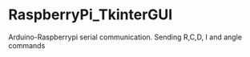 # RaspberryPi_TkinterGUI
Arduino-Raspberrypi serial communication. Sending R,C,D, I and angle commands
